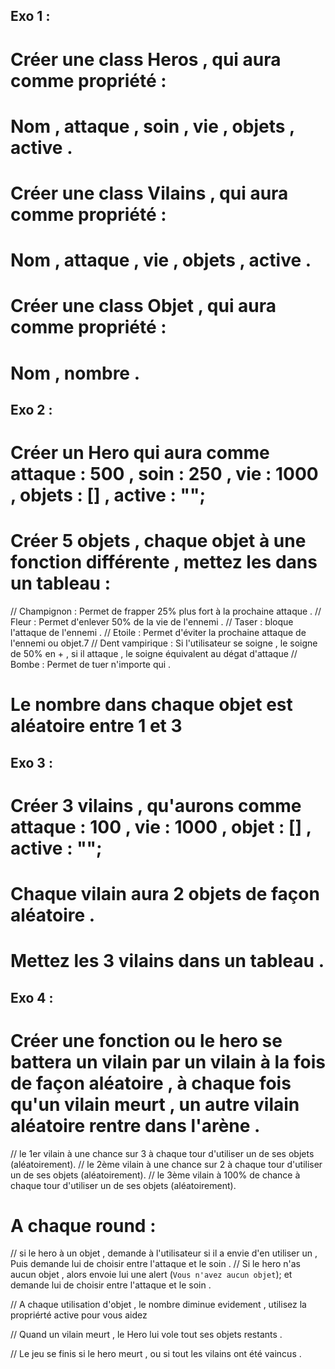 ## Exo 1 : 
# Créer une class Heros , qui aura comme propriété : 
# Nom , attaque , soin , vie , objets , active .

# Créer une class Vilains , qui aura comme propriété : 
# Nom , attaque , vie , objets , active .

# Créer une class Objet , qui aura comme propriété :
# Nom , nombre .

## Exo 2 :
# Créer un Hero qui aura comme attaque : 500 , soin : 250 , vie : 1000 , objets : [] , active : "";
# Créer 5 objets , chaque objet à une fonction différente , mettez les dans un tableau :
// Champignon : Permet de frapper 25% plus fort à la prochaine attaque .
// Fleur : Permet d'enlever 50% de la vie de l'ennemi .
// Taser : bloque l'attaque de l'ennemi .
// Etoile : Permet d'éviter la prochaine attaque de l'ennemi ou objet.7
// Dent vampirique : Si l'utilisateur se soigne , le soigne de 50% en + , si il attaque , le soigne équivalent au dégat d'attaque
// Bombe : Permet de tuer n'importe qui .
# Le nombre dans chaque objet est aléatoire entre 1 et 3 

## Exo 3 : 
# Créer 3 vilains , qu'aurons comme attaque : 100 , vie : 1000 , objet : [] , active : "";
# Chaque vilain aura 2 objets de façon aléatoire .
# Mettez les 3 vilains dans un tableau .

## Exo 4 :
# Créer une fonction ou le hero se battera un vilain par un vilain à la fois de façon aléatoire , à chaque fois qu'un vilain meurt , un autre vilain aléatoire rentre dans l'arène .
// le 1er vilain à une chance sur 3 à chaque tour d'utiliser un de ses objets (aléatoirement).
// le 2ème vilain à une chance sur 2 à chaque tour d'utiliser un de ses objets (aléatoirement).
// le 3ème vilain à 100% de chance à chaque tour d'utiliser un de ses objets (aléatoirement).
# A chaque round : 
// si le hero à un objet , demande à l'utilisateur si il a envie d'en utiliser un , Puis demande lui de choisir entre l'attaque et le soin . 
// Si le hero n'as aucun objet , alors envoie lui une alert (`Vous n'avez aucun objet`); et demande lui de choisir entre l'attaque et le soin .

// A chaque utilisation d'objet , le nombre diminue evidement , utilisez la propriérté active pour vous aidez 

// Quand un vilain meurt , le Hero lui vole tout ses objets restants .

// Le jeu se finis si le hero meurt , ou si tout les vilains ont été vaincus .